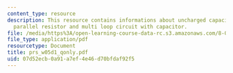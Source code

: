 ```yaml
---
content_type: resource
description: This resource contains informations about uncharged capacitor, dc voltage,
  parallel resistor and multi loop circuit with capacitor.
file: /media/https%3A/open-learning-course-data-rc.s3.amazonaws.com/8-02-physics-ii-electricity-and-magnetism-spring-2007/07d52ecb0a91a7ef4e46d70bfdaf92f5_prs_w05d1_qonly.pdf
file_type: application/pdf
resourcetype: Document
title: prs_w05d1_qonly.pdf
uid: 07d52ecb-0a91-a7ef-4e46-d70bfdaf92f5
---
```

